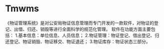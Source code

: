 # Tmwms
 《物证管理系统》是对公安局物证信息管理而专门开发的一款软件，对物证的登记、出借、归还、销毁等进行全面科学的规范化管理。  软件在功能方面主要包括： 1.基本信息：单位信息、人员信息； 2.物证管理：物证登记、借出登记、归还登记、物证销毁、物证移交、物证退还； 3.物证库存：物证状态三部分。
